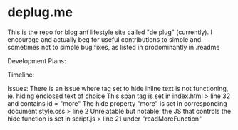 # deplug.me
This is the repo for blog anf lifestyle site called "de plug" (currently). I encourage and actually beg for useful contributions to simple and sometimes not to simple bug fixes, as listed in prodominantly in .readme

Development Plans:


Timeline:


Issues:
There is an issue where <span> tag set to hide inline text is not functioning, ie. hiding enclosed text of choice
  This span tag is set in index.html > line 32 and contains id = "more" 
  The hide property "more" is set in corresponding document style.css > line 2
  Unrelatable but notable: the JS that controls the hide function is set in script.js > line 21 under "readMoreFunction"
